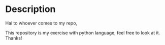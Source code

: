 # Description

Hai to whoever comes to my repo,

This repository is my exercise with python language, feel free to look at it. Thanks!
